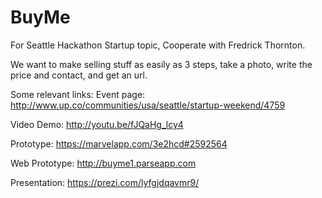 # BuyMe
For Seattle Hackathon Startup topic,
Cooperate with Fredrick Thornton.

We want to make selling stuff as easily as 3 steps, 
take a photo, write the price and contact, and get an url.

Some relevant links:
Event page: http://www.up.co/communities/usa/seattle/startup-weekend/4759

Video Demo: http://youtu.be/fJQaHg_lcy4

Prototype: https://marvelapp.com/3e2hcd#2592564

Web Prototype: http://buyme1.parseapp.com

Presentation: https://prezi.com/lyfgjdqavmr9/


